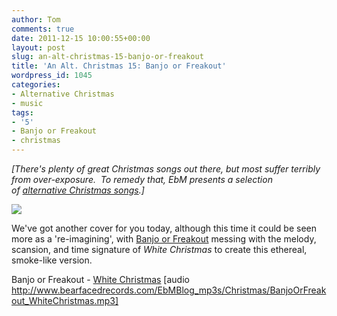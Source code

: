 ```yaml
---
author: Tom
comments: true
date: 2011-12-15 10:00:55+00:00
layout: post
slug: an-alt-christmas-15-banjo-or-freakout
title: 'An Alt. Christmas 15: Banjo or Freakout'
wordpress_id: 1045
categories:
- Alternative Christmas
- music
tags:
- '5'
- Banjo or Freakout
- christmas
---
```


_[There's plenty of great Christmas songs out there, but most suffer terribly from over-exposure.  To remedy that, EbM presents a selection of [alternative Christmas songs](http://eatenbymonsters.wordpress.com/category/alternative-christmas/).]_

[![](http://eatenbymonsters.files.wordpress.com/2011/12/banjo-or-freakout.jpg)](http://eatenbymonsters.files.wordpress.com/2011/12/banjo-or-freakout.jpg)

We've got another cover for you today, although this time it could be seen more as a 're-imagining', with [Banjo or Freakout](http://banjoorfreakout.bandcamp.com/) messing with the melody, scansion, and time signature of _White Christmas_ to create this ethereal, smoke-like version.

Banjo or Freakout - [White Christmas](http://www.bearfacedrecords.com/EbMBlog_mp3s/Christmas/BanjoOrFreakout_WhiteChristmas.mp3) [audio http://www.bearfacedrecords.com/EbMBlog_mp3s/Christmas/BanjoOrFreakout_WhiteChristmas.mp3]
